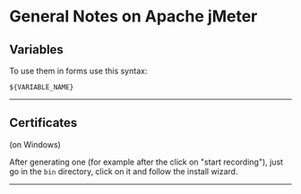 # General Notes on Apache jMeter

## Variables

To use them in forms use this syntax:

```${VARIABLE_NAME}```

---

## Certificates

(on Windows)

After generating one (for example after the click on "start recording"), just go in the ```bin``` directory, click on it and follow the install wizard.

---


